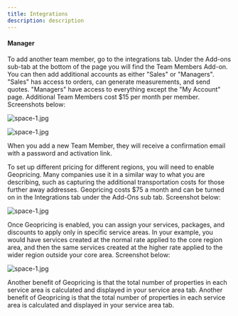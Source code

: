 ```yaml
---
title: Integrations
description: description
---
```


#### Manager

To add another team member, go to the integrations tab. Under the Add-ons sub-tab at the bottom of the page you will find the Team Members Add-on. You can then add additional accounts as either "Sales" or "Managers". "Sales" has access to orders, can generate measurements, and send quotes. "Managers" have access to everything except the "My Account" page. Additional Team Members cost $15 per month per member. Screenshots below:

![space-1.jpg](http://www.storywarren.com/wp-content/uploads/2016/09/space-1.jpg)

![space-1.jpg](http://www.storywarren.com/wp-content/uploads/2016/09/space-1.jpg)

When you add a new Team Member, they will receive a confirmation email with a password and activation link.

To set up different pricing for different regions, you will need to enable Geopricing. Many companies use it in a similar way to what you are describing, such as capturing the additional transportation costs for those further away addresses. Geopricing costs $75 a month and can be turned on in the Integrations tab under the Add-Ons sub tab. Screenshot below:

![space-1.jpg](http://www.storywarren.com/wp-content/uploads/2016/09/space-1.jpg)

Once Geopricing is enabled, you can assign your services, packages, and discounts to apply only in specific service areas. In your example, you would have services created at the normal rate applied to the core region area, and then the same services created at the higher rate applied to the wider region outside your core area. Screenshot below:

![space-1.jpg](http://www.storywarren.com/wp-content/uploads/2016/09/space-1.jpg)

Another benefit of Geopricing is that the total number of properties in each service area is calculated and displayed in your service area tab. Another benefit of Geopricing is that the total number of properties in each service area is calculated and displayed in your service area tab.

